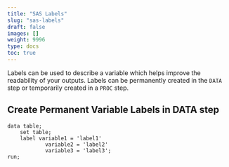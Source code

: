 ```yaml
---
title: "SAS Labels"
slug: "sas-labels"
draft: false
images: []
weight: 9996
type: docs
toc: true
---
```


Labels can be used to describe a variable which helps improve the readability of your outputs. Labels can be permanently created in the `DATA` step or temporarily created in a `PROC` step. 

## Create Permanent Variable Labels in DATA step
    data table;
        set table;
        label variable1 = 'label1'
                variable2 = 'label2'
                variable3 = 'label3';
    run;

